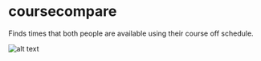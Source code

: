 # coursecompare
Finds times that both people are available using their course off schedule.

![alt text](https://raw.githubusercontent.com/Sc0urg3r/coursecompare/images/link1.png)

